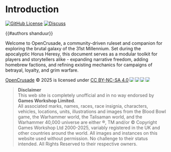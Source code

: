 # Introduction

[![GitHub License](https://img.shields.io/github/license/shanduur/OpenCrusade)](./LICENSE)
[![Discuss](https://img.shields.io/badge/Discuss-on_GitHub-green)](https://github.com/shanduur/OpenCrusade/discussions)

{{#authors shanduur}}

Welcome to OpenCrusade, a community-driven ruleset and companion for exploring the brutal galaxy of the 31st Millennium. Set during the apocalyptic Horus Heresy, this document serves as a modular toolkit for players and storytellers alike - expanding narrative freedom, adding homebrew factions, and refining existing mechanics for campaigns of betrayal, loyalty, and grim warfare.

<a href="https://opencrusade.cc">OpenCrusade</a> © 2025 is licensed under <a href="https://creativecommons.org/licenses/by-nc-sa/4.0/">CC BY-NC-SA 4.0</a><img src="https://mirrors.creativecommons.org/presskit/icons/cc.svg" style="max-width: 1em;max-height:1em;margin-left: .2em;"><img src="https://mirrors.creativecommons.org/presskit/icons/by.svg" style="max-width: 1em;max-height:1em;margin-left: .2em;"><img src="https://mirrors.creativecommons.org/presskit/icons/nc.svg" style="max-width: 1em;max-height:1em;margin-left: .2em;"><img src="https://mirrors.creativecommons.org/presskit/icons/sa.svg" style="max-width: 1em;max-height:1em;margin-left: .2em;">

> **Disclaimer**  
> This web site is completely unofficial and in no way endorsed by **Games Workshop Limited**.  
> All associated marks, names, races, race insignia, characters, vehicles, locations, units, illustrations and images from the Blood Bowl game, the Warhammer world, the Talisaman world, and the Warhammer 40,000 universe are either ®, TM and/or © Copyright Games Workshop Ltd 2000-2025, variably registered in the UK and other countries around the world. All images and instances on this website used without permission. No challenge to their status intended. All Rights Reserved to their respective owners.
